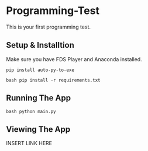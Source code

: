 # Programming-Test
This is your first programming test.

## Setup & Installtion
Make sure you have FDS Player and Anaconda installed.

```pip install auto-py-to-exe```

```bash pip install -r requirements.txt ```

## Running The App
```bash python main.py ```

## Viewing The App
INSERT LINK HERE
